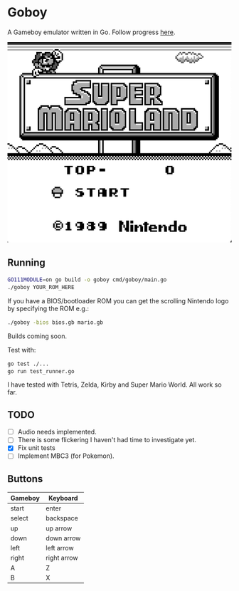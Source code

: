 # Goboy

A Gameboy emulator written in Go. Follow progress [here](https://tmjohnson.co.uk/tags/goboy/).

![Mario screenshot](mario.png)

## Running

```sh
GO111MODULE=on go build -o goboy cmd/goboy/main.go
./goboy YOUR_ROM_HERE
```

If you have a BIOS/bootloader ROM you can get the scrolling Nintendo logo by specifying the ROM e.g.:

```sh
./goboy -bios bios.gb mario.gb
```

Builds coming soon.

Test with:
```sh
go test ./...
go run test_runner.go
```

I have tested with Tetris, Zelda, Kirby and Super Mario World. All work so far.

## TODO
- [ ] Audio needs implemented.
- [ ] There is some flickering I haven't had time to investigate yet.
- [x] Fix unit tests
- [ ] Implement MBC3 (for Pokemon).

## Buttons

|Gameboy|Keyboard|
|---|---|
|start|enter|
|select|backspace|
|up|up arrow|
|down|down arrow|
|left|left arrow|
|right|right arrow|
|A|Z|
|B|X|
